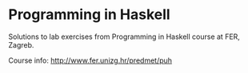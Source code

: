 # Programming in Haskell

Solutions to lab exercises from Programming in Haskell course at FER, Zagreb.

Course info: http://www.fer.unizg.hr/predmet/puh
